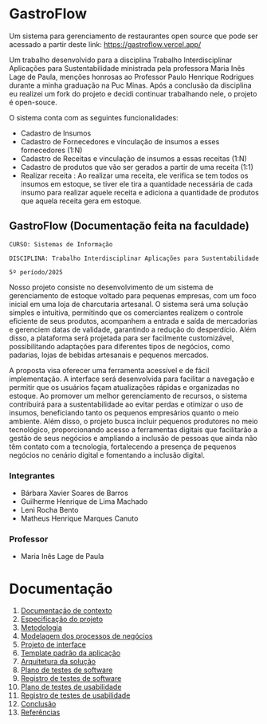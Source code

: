 # GastroFlow

Um sistema para gerenciamento de restaurantes open source que pode ser acessado a partir deste link: 
https://gastroflow.vercel.app/

Um trabalho desenvolvido para a disciplina Trabalho Interdisciplinar Aplicações para Sustentabilidade ministrada pela professora Maria Inês Lage de Paula, menções honrosas ao Professor Paulo Henrique Rodrigues durante a minha graduação na Puc Minas. Após a conclusão da disciplina eu realizei um fork do projeto e decidi continuar trabalhando nele, o projeto é open-souce.

O sistema conta com as seguintes funcionalidades:
- Cadastro de Insumos
- Cadastro de Fornecedores e vinculação de insumos a esses fornecedores (1:N)
- Cadastro de Receitas e vinculação de insumos a essas receitas (1:N)
- Cadastro de produtos que vão ser gerados a partir de uma receita (1:1)
- Realizar receita : Ao realizar uma receita, ele verifica se tem todos os insumos em estoque, se tiver ele tira a quantidade necessária de cada insumo para realizar aquele receita e adiciona a quantidade de produtos que aquela receita gera em estoque.
  
## GastroFlow (Documentação feita na faculdade)

`CURSO: Sistemas de Informação`

`DISCIPLINA: Trabalho Interdisciplinar Aplicações para Sustentabilidade`

`5º período/2025`

Nosso projeto consiste no desenvolvimento de um sistema de gerenciamento de estoque voltado para pequenas empresas, com um foco inicial em uma loja de charcutaria artesanal. O sistema será uma solução simples e intuitiva, permitindo que os comerciantes realizem o controle eficiente de seus produtos, acompanhem a entrada e saída de mercadorias e gerenciem datas de validade, garantindo a redução do desperdício. Além disso, a plataforma será projetada para ser facilmente customizável, possibilitando adaptações para diferentes tipos de negócios, como padarias, lojas de bebidas artesanais e pequenos mercados.  

A proposta visa oferecer uma ferramenta acessível e de fácil implementação. A interface será desenvolvida para facilitar a navegação e permitir que os usuários façam atualizações rápidas e organizadas no estoque. Ao promover um melhor gerenciamento de recursos, o sistema contribuirá para a sustentabilidade ao evitar perdas e otimizar o uso de insumos, beneficiando tanto os pequenos empresários quanto o meio ambiente. Além disso, o projeto busca incluir pequenos produtores no meio tecnológico, proporcionando acesso a ferramentas digitais que facilitarão a gestão de seus negócios e ampliando a inclusão de pessoas que ainda não têm contato com a tecnologia, fortalecendo a presença de pequenos negócios no cenário digital e fomentando a inclusão digital.

### Integrantes

* Bárbara Xavier Soares de Barros
* Guilherme Henrique de Lima Machado  
* Leni Rocha Bento
* Matheus Henrique Marques Canuto

### Professor

* Maria Inês Lage de Paula

# Documentação

<ol>
<li><a href="docs/01-Contexto.md"> Documentação de contexto</a></li>
<li><a href="docs/02-Especificacao.md"> Especificação do projeto</a></li>
<li><a href="docs/03-Metodologia.md"> Metodologia</a></li>
<li><a href="docs/04-Modelagem-processos-negocio.md"> Modelagem dos processos de negócios</a></li>
<li><a href="docs/05-Projeto-interface.md"> Projeto de interface</a></li>
<li><a href="docs/06-Template-padrao.md"> Template padrão da aplicação</a></li>
<li><a href="docs/07-Arquitetura-solucao.md"> Arquitetura da solução</a></li>
<li><a href="docs/08-Plano-testes-software.md"> Plano de testes de software</a></li>
<li><a href="docs/09-Registro-testes-software.md"> Registro de testes de software</a></li>
<li><a href="docs/10-Plano-testes-usabilidade.md"> Plano de testes de usabilidade</a></li>
<li><a href="docs/11-Registro-testes-usabilidade.md"> Registro de testes de usabilidade</a></li>
<li><a href="docs/12-Conclusao.md"> Conclusão</a></li>
<li><a href="docs/13-Referencias.md"> Referências</a></li>
</ol>
